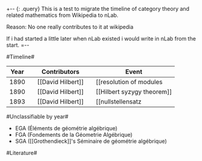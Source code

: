 +-- {: .query}
This is a test to migrate the timeline of category theory and related mathematics from Wikipedia to nLab.

Reason: No one really contributes to it at wikipedia

If i had started a little later when nLab existed i would write in nLab from the start.
=--

#Timeline#

|Year| |Contributors     | |Event|
|----|-|-----------------|-|-----|
|1890| |[[David Hilbert]]| |[[resolution of modules|Resolution]] and free resolution of modules|
|1890| |[[David Hilbert]]| |[[Hilbert syzygy theorem]]|
|1893| |[[David Hilbert]]| |[[nullstellensatz|Fundamental theorem of algebraic geometry]] also called Hilbert Nullstellensatz. It was later reformulated to: the category of [[affine variety|affine varieties]] over a field $k$ is equivalent to the [[opposite category|dual]] of the category of reduced finitely generated (commutative) $k$-[[associative unital algebra|algebras]]|

#Unclassifiable by year#
* EGA (Éléments de géométrie algébrique)
* FGA (Fondements de la Géometrie Algébrique)
* SGA ([[Grothendieck]]'s Séminaire de géométrie algébrique)

#Literature#